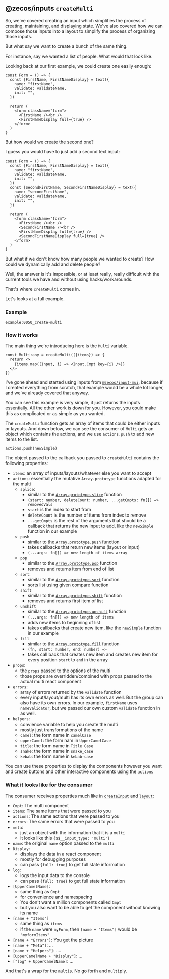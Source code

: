 ## @zecos/inputs `createMulti`

So, we've covered creating an input which simplifies the process of creating, maintaining, and displaying state. We've also covered how we can compose those inputs into a layout to simplify the process of organizing those inputs.

But what say we want to create a bunch of the same thing.

For instance, say we wanted a list of people. What would that look like.

Looking back at our first example, we could create one easily enough:

```tsx
const Form = () => {
  const {FirstName, FirstNameDisplay} = text({
    name: "firstName",
    validate: validateName,
    init: "",
  })

  return (
    <form className="form">
      <FirstName /><br />
      <FirstNameDisplay full={true} />
    </form> 
  )
}
```

But how would we create the second one?

I guess you would have to just add a second text input:

```tsx
const Form = () => {
  const {FirstName, FirstNameDisplay} = text({
    name: "firstName",
    validate: validateName,
    init: "",
  })
  const {SecondFirstName, SecondFirstNameDisplay} = text({
    name: "secondFirstName",
    validate: validateName,
    init: "",
  })

  return (
    <form className="form">
      <FirstName /><br />
      <SecondFirstName /><br />
      <FirstNameDisplay full={true} />
      <SecondFirstNameDisplay full={true} />
    </form> 
  )
}
```

But what if we don't know how many people we wanted to create? How could we dynamically add and delete people?

Well, the answer is it's impossible, or at least really, really difficult with the current tools we have and without using hacks/workarounds.

That's where `createMulti` comes in.

Let's looks at a full example.

### Example

```tsx
example:0050_create-multi
```

### How it works

The main thing we're introducing here is the `Multi` variable.

```tsx
const Multi:any = createMulti(({items}) => {
  return <>
    {items.map((Input, i) => <Input.Cmpt key={i} />)}
  </>
})
```

I've gone ahead and started using inputs from [`@zecos/input-mui`](/input/input-mui), because if I created everything from scratch, that example would be a whole lot longer, and we've already covered that anyway.

You can see this example is very simple, it just returns the inputs essentially. All the other work is down for you. However, you could make this as complicated or as simple as you wanted.

The `createMulti` function gets an array of items that could be either inputs or layouts. And down below, we can see the consumer of `Multi` gets an object which contains the actions, and we use `actions.push` to add new items to the list.

```tsx
actions.push(newSimple)
```

The object passed to the callback you passed to `createMulti` contains the following properties:

* `items`: an array of inputs/layouts/whatever else you want to accept
* `actions`: essentially the mutative `Array.prototype` functions adapted for the multi
  * `splice`:
    * similar to the [`Array.prototype.slice`](https://developer.mozilla.org/en-US/docs/Web/JavaScript/Reference/Global_Objects/Array/slice) function
    * `(start: number, deleteCount: number, ...getCmpts: fn[]) => removedVals`
    * `start` is the index to start from
    * `deleteCount` is the number of items from index to remove
    * `...getCmpts` is the rest of the arguments that should be a callback that returns the new input to add, like the `newSimple` function in our example
  * `push`
    * similar to the [`Array.prototype.push`](https://developer.mozilla.org/en-US/docs/Web/JavaScript/Reference/Global_Objects/Array/push) function
    * takes callbacks that return new items (layout or input)
    * `(...args: fn[]) => new length of items array`
  * `pop`
    * similar to the [`Array.prototype.pop`](https://developer.mozilla.org/en-US/docs/Web/JavaScript/Reference/Global_Objects/Array/pop) function
    * removes and returns item from end of list
  * `sort`:
    * similar to the [`Array.prototype.sort`](https://developer.mozilla.org/en-US/docs/Web/JavaScript/Reference/Global_Objects/Array/sort) function
    * sorts list using given compare function
  * `shift`
    * similar to the [`Array.prototype.shift`](https://developer.mozilla.org/en-US/docs/Web/JavaScript/Reference/Global_Objects/Array/shift) function
    * removes and returns first item of list
  * `unshift`
    * similar to the [`Array.prototype.unshift`](https://developer.mozilla.org/en-US/docs/Web/JavaScript/Reference/Global_Objects/Array/unshift) function
    * `(...args: fn[]) => new length of items`
    * adds new items to beginning of list
    * takes callbacks that create new item, like the `newSimple` function in our example
  * `fill`
    * similar to the [`Array.prototype.fill`](https://developer.mozilla.org/en-US/docs/Web/JavaScript/Reference/Global_Objects/Array/fill) function
    * `(fn, start: number, end: number) =>`
    * takes call back that creates new item and creates new item for every position `start` to `end` in the array
* `props`:
  * the `props` passed to the options of the multi
  * those props are overridden/combined with props passed to the actual multi react component
* `errors`:
  * array of errors returned by the `validate` function
  * every input/layout/multi has its own errors as well. But the group can also have its own errors. In our example, `firstName` uses `nameValidator`, but we passed our own custom `validate` function in as well.
* `helpers`:
  * convience variable to help you create the multi
  * mostly just transformations of the name
  * `camel`: the form name in `camelCase`
  * `upperCamel`: the form nam in `UpperCamelCase`
  * `title`: the form name in `Title Case`
  * `snake`: the form name in `snake_case`
  * `kebab`: the form name in `kebab-case`

You can use these properties to display the components however you want and create buttons and other interactive components using the `actions`
  

### What it looks like for the consumer

The consumer receives properties much like in [`createInput`](/input/create-input) and [`layout`](/input/create-layout):


* `Cmpt`: The multi component
* `items`: The same items that were passed to you
* `actions`: The same actions that were passed to you
* `errors`: The same errors that were passed to you
* `meta`:
  * just an object with the information that it is a `multi`
  * it looks like this `{$$__input_type: 'multi'}`
* `name`: the original `name` option passed to the `multi`
* `Display`:
  * displays the data in a react component
  * mostly for debugging purposes
  * can pass `{full: true}` to get full state information
* `log`:
  * logs the input data to the console
  * can pass `{full: true}` to get full state information
* `[UpperCamelName]`:
  * same thing as `Cmpt`
  * for convenience and namespacing
  * You don't want a million components called `Cmpt`
  * but you also want to be able to get the component without knowing its name
* `[name + "Items"]`
  * same thing as `items`
  * if the `name` were `myForm`, then `[name + "Items"]` would be `"myformItems"`
* `[name + "Errors"]`: You get the picture
* `[name + "Meta"]`: ...
* `[name + "Helpers"]`: ....
* `[UpperCamelName + "Display"]`: ...
* `["log" + UpperCamelName]`: ...

And that's a wrap for the `multi`s. No go forth and `multi`ply.
